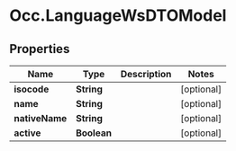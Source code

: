 # Occ.LanguageWsDTOModel

## Properties
Name | Type | Description | Notes
------------ | ------------- | ------------- | -------------
**isocode** | **String** |  | [optional] 
**name** | **String** |  | [optional] 
**nativeName** | **String** |  | [optional] 
**active** | **Boolean** |  | [optional] 


